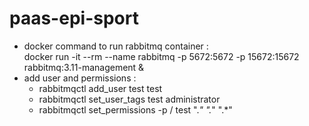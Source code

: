 # paas-epi-sport
* docker command to run rabbitmq container : \
  docker run -it --rm --name rabbitmq -p 5672:5672 -p 15672:15672 rabbitmq:3.11-management &
* add user and permissions : 
    - rabbitmqctl add_user test test
    - rabbitmqctl set_user_tags test administrator
    - rabbitmqctl set_permissions -p / test ".*" ".*" ".*"

